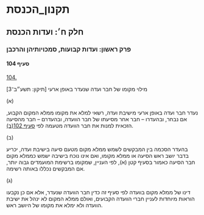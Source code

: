# תקנון_הכנסת

## חלק ח׳: ועדות הכנסת

### פרק ראשון: ועדות קבועות, סמכויותיהן והרכבן

#### סעיף 104

[104.](https://he.wikisource.org/wiki/תקנון_הכנסת#s_yp_104)

מילוי מקומו של חבר ועדה שנעדר באופן ארעי [תיקון: תשע״ב־3]

(א)

נעדר חבר
ועדה באופן ארעי מישיבת ועדה, רשאי למלא את מקומו ממלא המקום הקבוע, אם
נבחר, ובהעדרו – חבר אחר מסיעתו של חבר הוועדה, ובהעדרם – חבר מהסיעה
הזכאית למנות את חבר הוועדה מטעמה לפי [סעיף 102(ב)](https://he.wikisource.org/wiki/תקנון_הכנסת#s_yp_102).

(ב)

בהעדר
הסכמה בין המבקשים לשמש ממלא מקום מטעם סיעה בישיבת ועדה, יכריע בדבר יושב
ראש הסיעה או ממלא מקומו, ואם אינו נוכח בישיבה ישמש כממלא מקום חבר הסיעה
כאמור בסעיף קטן (א), לפי העניין, שמקומו ברשימת המועמדים גבוה יותר, אם
המבקשים נכללו באותה רשימה.

(ג)

דינו של
ממלא מקום בוועדה לפי סעיף זה כדין חבר הוועדה שנעדר, אלא אם כן נקבעו
הוראות מיוחדות לעניין חברי הוועדה הקבועים, ואולם ממלא המקום לא ינהל את
ישיבת הוועדה ולא ימלא את מקומו של היושב ראש.